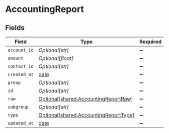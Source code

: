 # AccountingReport


## Fields

| Field                                                                                | Type                                                                                 | Required                                                                             | Description                                                                          |
| ------------------------------------------------------------------------------------ | ------------------------------------------------------------------------------------ | ------------------------------------------------------------------------------------ | ------------------------------------------------------------------------------------ |
| `account_id`                                                                         | *Optional[str]*                                                                      | :heavy_minus_sign:                                                                   | N/A                                                                                  |
| `amount`                                                                             | *Optional[float]*                                                                    | :heavy_minus_sign:                                                                   | N/A                                                                                  |
| `contact_id`                                                                         | *Optional[str]*                                                                      | :heavy_minus_sign:                                                                   | N/A                                                                                  |
| `created_at`                                                                         | [date](https://docs.python.org/3/library/datetime.html#date-objects)                 | :heavy_minus_sign:                                                                   | N/A                                                                                  |
| `group`                                                                              | *Optional[str]*                                                                      | :heavy_minus_sign:                                                                   | N/A                                                                                  |
| `id`                                                                                 | *Optional[str]*                                                                      | :heavy_minus_sign:                                                                   | N/A                                                                                  |
| `raw`                                                                                | [Optional[shared.AccountingReportRaw]](../../models/shared/accountingreportraw.md)   | :heavy_minus_sign:                                                                   | N/A                                                                                  |
| `subgroup`                                                                           | *Optional[str]*                                                                      | :heavy_minus_sign:                                                                   | N/A                                                                                  |
| `type`                                                                               | [Optional[shared.AccountingReportType]](../../models/shared/accountingreporttype.md) | :heavy_minus_sign:                                                                   | N/A                                                                                  |
| `updated_at`                                                                         | [date](https://docs.python.org/3/library/datetime.html#date-objects)                 | :heavy_minus_sign:                                                                   | N/A                                                                                  |